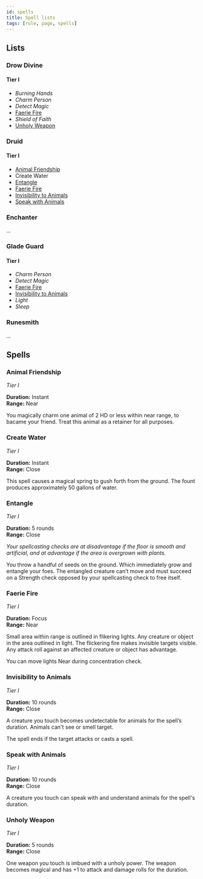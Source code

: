 ```yaml
---
id: spells
title: Spell lists
tags: [rule, page, spells]
---
```


## Lists

### Drow Divine

#### Tier I

- *Burning Hands*
- *Charm Person*
- *Detect Magic*
- [Faerie Fire](#faerie-fire)
- *Shield of Faith*
- [Unholy Weapon](#unholy-weapon)

### Druid

#### Tier I

- [Animal Friendship](#animal-friendship)
- Create Water
- [Entangle](#entangle)
- [Faerie Fire](#faerie-fire)
- [Invisibility to Animals](#invisibility-to-animals)
- [Speak with Animals](#speak-with-animals)

### Enchanter

...

### Glade Guard

#### Tier I

- *Charm Person*
- *Detect Magic*
- [Faerie Fire](#faerie-fire)
- [Invisibility to Animals](#invisibility-to-animals)
- *Light*
- *Sleep*

### Runesmith

...

## Spells

### Animal Friendship

*Tier I*  

**Duration:** Instant  
**Range:** Near  

You magically charm one animal of 2 HD or less within near range, to bacame your friend. Treat this animal as a retainer for all purposes.

### Create Water

*Tier I*  

**Duration:** Instant  
**Range:** Close  

This spell causes a magical spring to gush forth from the ground. The fount produces approximately 50 gallons of water.

### Entangle

*Tier I*  

**Duration:** 5 rounds  
**Range:** Close  

*Your spellcasting checks are at disadvantage if the floor is smooth and artificial, and at advantage if the area is overgrown with plants.*

You throw a handful of seeds on the ground. Which immediately grow and entangle your foes. The entangled creature can’t move and must succeed on a Strength check opposed by your spellcasting check to free itself.

### Faerie Fire

*Tier I*  

**Duration:** Focus  
**Range:** Near  

Small area within range is outlined in flikering lights. Any creature or object in the area outlined in light. The flickering
fire makes invisible targets visible. Any attack roll against an affected creature or object has advantage.

You can move lights Near during concentration check.

### Invisibility to Animals

*Tier I*  

**Duration:** 10 rounds  
**Range:** Close  

A creature you touch becomes undetectable for animals for the spell’s duration. Animals can't see or smell target.

The spell ends if the target attacks or casts a spell.

### Speak with Animals

*Tier I*

**Duration:** 10 rounds  
**Range:** Close  

A creature you touch can speak with and understand animals for the spell's duration.

### Unholy Weapon

*Tier I*

**Duration:** 5 rounds  
**Range:** Close  

One weapon you touch is imbued with a unholy power. The weapon becomes magical and has +1 to attack and damage rolls for the duration.
